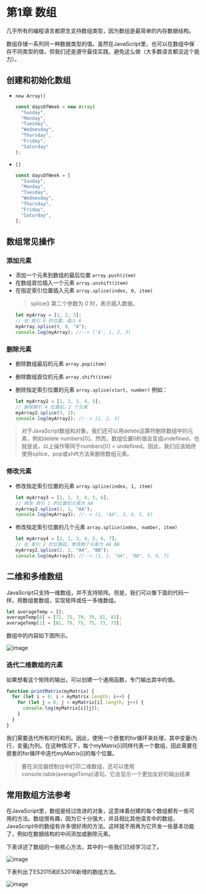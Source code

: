 # 第1章 数组

几乎所有的编程语言都原生支持数组类型，因为数组是最简单的内存数据结构。

数组存储一系列同一种数据类型的值。虽然在JavaScript里，也可以在数组中保存不同类型的值，但我们还是遵守最佳实践，避免这么做（大多数语言都没这个能力）。

## 创建和初始化数组

- `new Array()`

  ```js
  const daysOfWeek = new Array(
    "Sunday",
    "Monday",
    "Tuesday",
    "Wednesday",
    "Thursday",
    "Friday",
    "Saturday"
  );
  ```

- `[]`
  ```js
  const daysOfWeek = [
    "Sunday",
    "Monday",
    "Tuesday",
    "Wednesday",
    "Thursday",
    "Friday",
    "Saturday",
  ];
  ```

## 数组常见操作

### 添加元素

- 添加一个元素到数组的最后位置 `array.push(item)`
- 在数组首位插入一个元素 `array.unshift(item)`
- 在指定索引位置插入元素 `array.splice(index, 0, item)`
  > splice() 第二个参数为 0 时，表示插入数据。
  ```js
  let myArray = [1, 2, 3];
  // 在 索引 0 的位置，插入 A
  myArray.splice(0, 0, "A");
  console.log(myArray); //--> ['A', 1, 2, 3]
  ```

### 删除元素

- 删除数组最后的元素 `array.pop(item)`

- 删除数组首位的元素 `array.shift(item)`

- 删除指定索引位置的元素 `array.splice(start, number)`
  例如：
  
  ```js
  let myArray2 = [1, 2, 3, 4, 5];
  // 删除索引 4 位置起，2 个元素
  myArray2.splice(3, 2);
  console.log(myArray2); //--> [1, 2, 3]
  ```

 > 对于JavaScript数组和对象，我们还可以用delete运算符删除数组中的元素，例如delete numbers[0]。然而，数组位置0的值会变成undefined，也就是说，以上操作等同于numbers[0] = undefined。因此，我们应该始终使用splice、pop或shift方法来删除数组元素。

### 修改元素

- 修改指定索引位置的元素 `array.splice(index, 1, item)`
  ```js
  let myArray3 = [1, 2, 3, 4, 5, 6];
  // 修改 索引 1 的位置的元素为 AA
  myArray2.splice(1, 1, "AA");
  console.log(myArray3); //--> [1, "AA", 3, 4, 5, 6]
  ```
- 修改指定索引位置的几个元素 `array.splice(index, number, item)`
  ```js
  let myArray4 = [1, 2, 3, 4, 5, 6, 7];
  // 在 索引 2 的位置起，修改两个元素为 AA BB
  myArray2.splice(2, 2, "AA", "BB");
  console.log(myArray3); //--> [1, 2, "AA", "BB", 5, 6, 7]
  ```

## 二维和多维数组

JavaScript只支持一维数组，并不支持矩阵。但是，我们可以像下面的代码一样，用数组套数组，实现矩阵或任一多维数组。

```js
let averageTemp = [];
averageTemp[0] = [72, 75, 79, 79, 81, 81];
averageTemp[1] = [81, 79, 75, 75, 73, 73];
```

数组中的内容如下图所示。

![image](http://p4ui.toweydoc.tech:20080/images/stydocs/image.6myf7b0zsng0.png)

### 迭代二维数组的元素

如果想看这个矩阵的输出，可以创建一个通用函数，专门输出其中的值。

```js
function printMatrix(myMatrix) {
  for (let i = 0; i < myMatrix.length; i++) {
    for (let j = 0; j < myMatrix[i].length; j++) {
      console.log(myMatrix[i][j]);
    }
  }
}
```

我们需要迭代所有的行和列。因此，使用一个嵌套的for循环来处理，其中变量i为行，变量j为列。在这种情况下，每个myMatrix[i]同样代表一个数组，因此需要在嵌套的for循环中迭代myMatrix[i]的每个位置。

> 要在浏览器控制台中打印二维数组，还可以使用console.table(averageTemp)语句。它会显示一个更加友好的输出结果

## 常用数组方法参考

在JavaScript里，数组是经过改进的对象，这意味着创建的每个数组都有一些可用的方法。数组很有趣，因为它十分强大，并且相比其他语言中的数组，JavaScript中的数组有许多很好用的方法。这样就不用再为它开发一些基本功能了，例如在数据结构的中间添加或删除元素。

下表详述了数组的一些核心方法，其中的一些我们已经学习过了。

![image](http://p4ui.toweydoc.tech:20080/images/stydocs/image.19fp7e8y8mg0.png)

下表列出了ES2015和ES2016新增的数组方法。

![image](http://p4ui.toweydoc.tech:20080/images/stydocs/image.48lm9bdzx2k0.png)

